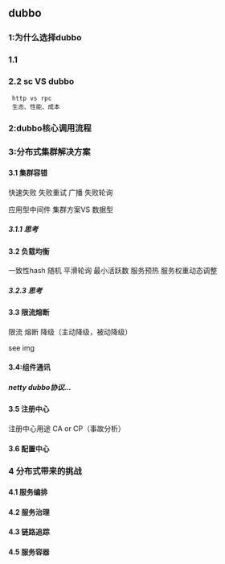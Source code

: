 ## dubbo
### 1:为什么选择dubbo
### 1.1 
### 2.2 sc VS dubbo
     http vs rpc
     生态、性能、成本

### 2:dubbo核心调用流程

### 3:分布式集群解决方案

#### 3.1 集群容错
快速失败 失败重试 广播 失败轮询

应用型中间件 集群方案VS 数据型
##### 3.1.1 思考 
#### 3.2 负载均衡
一致性hash 随机 平滑轮询 最小活跃数
服务预热 服务权重动态调整
##### 3.2.3 思考
#### 3.3 限流熔断
限流  熔断 降级（主动降级，被动降级）


see img
#### 3.4:组件通讯
##### netty  dubbo协议...
#### 3.5 注册中心
注册中心用途
CA or CP（事故分析）
#### 3.6 配置中心
### 4 分布式带来的挑战

#### 4.1 服务编排
#### 4.2 服务治理
#### 4.3 链路追踪
#### 4.5 服务容器